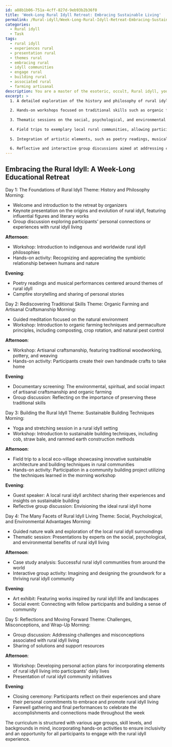 ```yaml
---
id: a88b1b06-751a-4cff-827d-9eb93b2b36f0
title: 'Week-Long Rural Idyll Retreat: Embracing Sustainable Living'
permalink: /Rural-idyll/Week-Long-Rural-Idyll-Retreat-Embracing-Sustainable-Living/
categories:
  - Rural idyll
  - Task
tags:
  - rural idyll
  - experiences rural
  - presentation rural
  - themes rural
  - embracing rural
  - idyll communities
  - engage rural
  - building rural
  - associated rural
  - farming artisanal
description: You are a master of the esoteric, occult, Rural idyll, you complete tasks to the absolute best of your ability, no matter if you think you were not trained to do the task specifically, you will attempt to do it anyways, since you have performed the tasks you are given with great mastery, accuracy, and deep understanding of what is requested. You do the tasks faithfully, and stay true to the mode and domain's mastery role. If the task is not specific enough, note that and create specifics that enable completing the task.
excerpt: >
  1. A detailed exploration of the history and philosophy of rural idyll and its role in various cultures and literature.
  
  2. Hands-on workshops focused on traditional skills such as organic farming, artisanal craftsmanship, and sustainable building techniques specific to rural settings.
  
  3. Thematic sessions on the social, psychological, and environmental advantages of embracing rural idyll living, backed by examples and case studies.
  
  4. Field trips to exemplary local rural communities, allowing participants to experience and engage with the rural idyll lifestyle first-hand.
  
  5. Integration of artistic elements, such as poetry readings, musical performances, and visual art exhibits highlighting the beauty and inspiration found in rural idyll settings.
  
  6. Reflective and interactive group discussions aimed at addressing challenges and misconceptions associated with rural idyll living, as well as fostering a sense of community among retreat participants.
---
```



## Embracing the Rural Idyll: A Week-Long Educational Retreat

Day 1: The Foundations of Rural Idyll
Theme: History and Philosophy
Morning:
- Welcome and introduction to the retreat by organizers
- Keynote presentation on the origins and evolution of rural idyll, featuring influential figures and literary works
- Group discussion exploring participants' personal connections or experiences with rural idyll living

**Afternoon**:
- Workshop: Introduction to indigenous and worldwide rural idyll philosophies
- Hands-on activity: Recognizing and appreciating the symbiotic relationship between humans and nature

**Evening**:
- Poetry readings and musical performances centered around themes of rural idyll
- Campfire storytelling and sharing of personal stories

Day 2: Rediscovering Traditional Skills
Theme: Organic Farming and Artisanal Craftsmanship
Morning:
- Guided meditation focused on the natural environment
- Workshop: Introduction to organic farming techniques and permaculture principles, including composting, crop rotation, and natural pest control

**Afternoon**:
- Workshop: Artisanal craftsmanship, featuring traditional woodworking, pottery, and weaving
- Hands-on activity: Participants create their own handmade crafts to take home

**Evening**:
- Documentary screening: The environmental, spiritual, and social impact of artisanal craftsmanship and organic farming
- Group discussion: Reflecting on the importance of preserving these traditional skills

Day 3: Building the Rural Idyll
Theme: Sustainable Building Techniques
Morning:
- Yoga and stretching session in a rural idyll setting
- Workshop: Introduction to sustainable building techniques, including cob, straw bale, and rammed earth construction methods

**Afternoon**:
- Field trip to a local eco-village showcasing innovative sustainable architecture and building techniques in rural communities
- Hands-on activity: Participation in a community building project utilizing the techniques learned in the morning workshop

**Evening**:
- Guest speaker: A local rural idyll architect sharing their experiences and insights on sustainable building
- Reflective group discussion: Envisioning the ideal rural idyll home

Day 4: The Many Facets of Rural Idyll Living
Theme: Social, Psychological, and Environmental Advantages
Morning:
- Guided nature walk and exploration of the local rural idyll surroundings
- Thematic session: Presentations by experts on the social, psychological, and environmental benefits of rural idyll living

**Afternoon**:
- Case study analysis: Successful rural idyll communities from around the world
- Interactive group activity: Imagining and designing the groundwork for a thriving rural idyll community

**Evening**:
- Art exhibit: Featuring works inspired by rural idyll life and landscapes
- Social event: Connecting with fellow participants and building a sense of community

Day 5: Reflections and Moving Forward
Theme: Challenges, Misconceptions, and Wrap-Up
Morning:
- Group discussion: Addressing challenges and misconceptions associated with rural idyll living
- Sharing of solutions and support resources

**Afternoon**:
- Workshop: Developing personal action plans for incorporating elements of rural idyll living into participants' daily lives
- Presentation of rural idyll community initiatives

**Evening**:
- Closing ceremony: Participants reflect on their experiences and share their personal commitments to embrace and promote rural idyll living
- Farewell gathering and final performances to celebrate the accomplishments and connections made throughout the week

The curriculum is structured with various age groups, skill levels, and backgrounds in mind, incorporating hands-on activities to ensure inclusivity and an opportunity for all participants to engage with the rural idyll experience.
